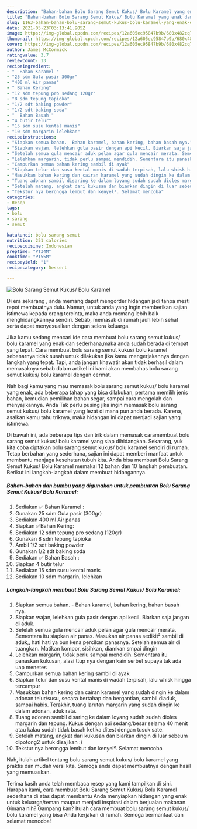 ```yaml
---
description: "Bahan-bahan Bolu Sarang Semut Kukus/ Bolu Karamel yang enak dan Mudah Dibuat"
title: "Bahan-bahan Bolu Sarang Semut Kukus/ Bolu Karamel yang enak dan Mudah Dibuat"
slug: 1163-bahan-bahan-bolu-sarang-semut-kukus-bolu-karamel-yang-enak-dan-mudah-dibuat
date: 2021-05-23T03:13:41.905Z
image: https://img-global.cpcdn.com/recipes/12a605ec95847b9b/680x482cq70/bolu-sarang-semut-kukus-bolu-karamel-foto-resep-utama.jpg
thumbnail: https://img-global.cpcdn.com/recipes/12a605ec95847b9b/680x482cq70/bolu-sarang-semut-kukus-bolu-karamel-foto-resep-utama.jpg
cover: https://img-global.cpcdn.com/recipes/12a605ec95847b9b/680x482cq70/bolu-sarang-semut-kukus-bolu-karamel-foto-resep-utama.jpg
author: James McCormick
ratingvalue: 3.7
reviewcount: 13
recipeingredient:
- "  Bahan Karamel "
- "25 sdm Gula pasir 300gr"
- "400 ml Air panas"
- " Bahan Kering"
- "12 sdm tepung pro sedang 120gr"
- "8 sdm tepung tapioka"
- "1/2 sdt baking powder"
- "1/2 sdt baking soda"
- "  Bahan Basah "
- "4 butir telur"
- "15 sdm susu kental manis"
- "10 sdm margarin lelehkan"
recipeinstructions:
- "Siapkan semua bahan.  Bahan karamel, bahan kering, bahan basah nya."
- "Siapkan wajan, lelehkan gula pasir dengan api kecil. Biarkan saja jangan di aduk."
- "Setelah semua gula mencair aduk pelan agar gula mencair merata. Sementara itu siapkan air panas. Masukan air panas sedikit² sambil di aduk,, hati hati ya bun kena percikan panasnya. Setelah semua air di tuangkan. Matikan kompor, sisihkan, diamkan smpai dingin"
- "Lelehkan margarin, tidak perlu sampai mendidih. Sementara itu panaskan kukusan, alasi ttup nya dengan kain serbet supaya tak ada uap menetes"
- "Campurkan semua bahan kering sambil di ayak"
- "Siapkan telur dan susu kental manis di wadah terpisah, lalu whisk hingga tercampur"
- "Masukkan bahan kering dan cairan karamel yang sudah dingin ke dalam adonan telur/susu, secara bertahap dan bergantian, sambil diaduk, sampai habis. Terakhir, tuang larutan margarin yang sudah dingin ke dalam adonan, aduk rata."
- "Tuang adonan sambil disaring ke dalam loyang sudah sudah dioles margarin dan tepung. Kukus dengan api sedang/besar selama 40 menit atau kalau sudah tidak basah ketika ditest dengan tusuk sate."
- "Setelah matang, angkat dari kukusan dan biarkan dingin di luar sebeum dipotong2 untuk disajikan :)"
- "Tekstur nya berongga lembut dan kenyel². Selamat mencoba"
categories:
- Resep
tags:
- bolu
- sarang
- semut

katakunci: bolu sarang semut 
nutrition: 251 calories
recipecuisine: Indonesian
preptime: "PT34M"
cooktime: "PT55M"
recipeyield: "1"
recipecategory: Dessert

---
```



![Bolu Sarang Semut Kukus/ Bolu Karamel](https://img-global.cpcdn.com/recipes/12a605ec95847b9b/680x482cq70/bolu-sarang-semut-kukus-bolu-karamel-foto-resep-utama.jpg)

Di era  sekarang , anda memang dapat mengorder hidangan jadi tanpa mesti repot membuatnya dulu. Namun, untuk anda yang ingin memberikan sajian istimewa kepada orang tercinta, maka anda memang lebih baik menghidangkannya sendiri. Sebab, memasak di rumah jauh lebih sehat serta dapat menyesuaikan dengan selera keluarga.

Jika kamu sedang mencari ide cara membuat bolu sarang semut kukus/ bolu karamel yang enak dan sederhana,maka anda sudah berada di tempat yang tepat. Cara membuat bolu sarang semut kukus/ bolu karamel  sebenarnya tidak susah untuk dilakukan jika kamu mengerjakannya dengan langkah yang tepat. Tapi, anda jangan khawatir akan tidak berhasil dalam memasaknya 
sebab dalam artikel ini kami akan membahas bolu sarang semut kukus/ bolu karamel dengan cermat.  



Nah bagi kamu yang mau memasak bolu sarang semut kukus/ bolu karamel yang enak, ada beberapa tahap yang bisa dilakukan, pertama memilih jenis bahan, kemudian pemilihan bahan segar, sampai cara mengolah dan menyajikannya. Anda Tak perlu pusing jika ingin memasak bolu sarang semut kukus/ bolu karamel yang lezat di mana pun anda berada. Karena, asalkan kamu  tahu triknya, maka hidangan ini dapat menjadi sajian yang istimewa.

Di bawah ini, ada beberapa tips dan trik dalam memasak caramembuat bolu sarang semut kukus/ bolu karamel yang siap dihidangkan. Sekarang, yuk kita coba ciptakan bolu sarang semut kukus/ bolu karamel sendiri di rumah. Tetap berbahan yang sederhana, sajian ini dapat memberi manfaat untuk membantu menjaga kesehatan tubuh kita. Anda bisa membuat Bolu Sarang Semut Kukus/ Bolu Karamel memakai 12 bahan dan 10 langkah pembuatan. Berikut ini langkah-langkah dalam membuat hidangannya.

<!--inarticleads1-->

##### Bahan-bahan dan bumbu yang digunakan untuk pembuatan Bolu Sarang Semut Kukus/ Bolu Karamel:

1. Sediakan  ✅ Bahan Karamel :
1. Gunakan 25 sdm Gula pasir (300gr)
1. Sediakan 400 ml Air panas
1. Siapkan  ✅Bahan Kering:
1. Sediakan 12 sdm tepung pro sedang (120gr)
1. Gunakan 8 sdm tepung tapioka
1. Ambil 1/2 sdt baking powder
1. Gunakan 1/2 sdt baking soda
1. Sediakan  ✅ Bahan Basah :
1. Siapkan 4 butir telur
1. Sediakan 15 sdm susu kental manis
1. Sediakan 10 sdm margarin, lelehkan




<!--inarticleads2-->

##### Langkah-langkah membuat Bolu Sarang Semut Kukus/ Bolu Karamel:

1. Siapkan semua bahan.  - Bahan karamel, bahan kering, bahan basah nya.
1. Siapkan wajan, lelehkan gula pasir dengan api kecil. Biarkan saja jangan di aduk.
1. Setelah semua gula mencair aduk pelan agar gula mencair merata. Sementara itu siapkan air panas. Masukan air panas sedikit² sambil di aduk,, hati hati ya bun kena percikan panasnya. Setelah semua air di tuangkan. Matikan kompor, sisihkan, diamkan smpai dingin
1. Lelehkan margarin, tidak perlu sampai mendidih. Sementara itu panaskan kukusan, alasi ttup nya dengan kain serbet supaya tak ada uap menetes
1. Campurkan semua bahan kering sambil di ayak
1. Siapkan telur dan susu kental manis di wadah terpisah, lalu whisk hingga tercampur
1. Masukkan bahan kering dan cairan karamel yang sudah dingin ke dalam adonan telur/susu, secara bertahap dan bergantian, sambil diaduk, sampai habis. Terakhir, tuang larutan margarin yang sudah dingin ke dalam adonan, aduk rata.
1. Tuang adonan sambil disaring ke dalam loyang sudah sudah dioles margarin dan tepung. Kukus dengan api sedang/besar selama 40 menit atau kalau sudah tidak basah ketika ditest dengan tusuk sate.
1. Setelah matang, angkat dari kukusan dan biarkan dingin di luar sebeum dipotong2 untuk disajikan :)
1. Tekstur nya berongga lembut dan kenyel². Selamat mencoba




Nah, itulah artikel tentang  bolu sarang semut kukus/ bolu karamel  yang praktis dan mudah versi kita. Semoga anda dapat membuatnya dengan hasil yang memuaskan. 

Terima kasih anda telah membaca resep yang kami tampilkan di sini. Harapan kami, cara membuat  Bolu Sarang Semut Kukus/ Bolu Karamel sederhana di atas dapat membantu Anda menyiapkan hidangan yang enak untuk keluarga/teman maupun menjadi inspirasi dalam berjualan makanan. Gimana nih? Gampang kan? Itulah cara membuat bolu sarang semut kukus/ bolu karamel yang bisa Anda kerjakan di rumah. Semoga bermanfaat dan selamat mencoba!

